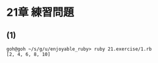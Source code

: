 # 21章 練習問題

## (1)

```
goh@goh ~/s/g/u/enjoyable_ruby> ruby 21.exercise/1.rb
[2, 4, 6, 8, 10]
```

